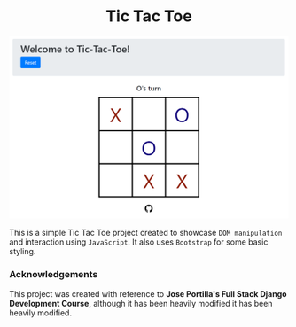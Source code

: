<h1 align="center">Tic Tac Toe</h1>

![Tic Tac Toe Board](/images/board.png)

This is a simple Tic Tac Toe project created to showcase `DOM manipulation` and interaction using `JavaScript`. It also uses `Bootstrap` for some basic styling.

### Acknowledgements

This project was created with reference to **Jose Portilla's Full Stack Django Development Course**, although it has been heavily modified it has been heavily modified. 
